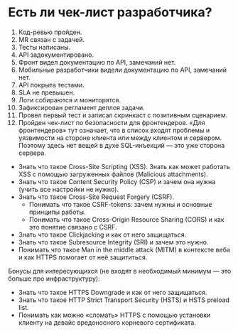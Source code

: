 # Есть ли чек-лист разработчика?

1. Код-ревью пройден.
2. MR связан с задачей.
3. Тесты написаны.
4. API задокументировано.
5. Фронт видел документацию по API, замечаний нет.
6. Мобильные разработчики видели документацию по API, замечаний нет.
7. API покрыта тестами.
8. SLA не превышен.
9. Логи собираются и мониторятся.
10. Зафиксирован регламент деплоя задачи.
11. Провел первый тест и записал скринкаст с позитивным сценарием.
12. Пройден чек-лист по безопасности для фронтендеров. «Для фронтендеров» тут означает, что в список входят проблемы и уязвимости на стороне клиента или между клиентом и сервером. Поэтому здесь нет вещей в духе SQL-инъекций — это уже сторона сервера.
   - Знать что такое Cross-Site Scripting (XSS). Знать как может работать XSS с помощью загруженных файлов (Malicious attachments).
   - Знать что такое Content Security Policy (CSP) и зачем она нужна (учить все настройки не нужно).
   - Знать что такое Cross-Site Request Forgery (CSRF).
     - Понимать что такое CSRF-tokens: зачем нужны и основные принципы работы.  
     - Понимать что такое Cross-Origin Resource Sharing (CORS) и как это понятие связано с CSRF.
   - Знать что такое Clickjacking и как от него защищаться.
   - Знать что такое Subresource Integrity (SRI) и зачем это нужно.
   - Понимать что такое Man in the middle attack (MITM) в контексте веба и как HTTPS помогает от неё защититься.

   Бонусы для интересующихся (не входят в необходимый минимум — это больше про инфраструктуру):
   - Знать что такое HTTPS Downgrade и как от него защищаться.
   - Знать что такое HTTP Strict Transport Security (HSTS) и HSTS preload list.
   - Понимать как можно «сломать» HTTPS с помощью установки клиенту на девайс вредоносного корневого сертификата.
